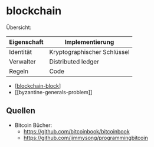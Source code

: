 # blockchain

Übersicht:

| Eigenschaft | Implementierung             |
| ----------- | --------------------------- |
| Identität   | Kryptographischer Schlüssel |
| Verwalter   | Distributed ledger          |
| Regeln      | Code                        |

- [[blockchain-block]]
- [[byzantine-generals-problem]]

## Quellen

- Bitcoin Bücher:
  - <https://github.com/bitcoinbook/bitcoinbook>
  - <https://github.com/jimmysong/programmingbitcoin>

[//begin]: # "Autogenerated link references for markdown compatibility"
[blockchain-block]: blockchain-block.md "blockchain-block"
[//end]: # "Autogenerated link references"